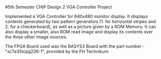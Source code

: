 #5th Semester CHIP Design 2 VGA Controller Project

Implemented a VGA Controller for 640x480 monitor display. It displays contents generated by two pattern generators (1. for horizontal stripes and 2. 
for a checkerboard), as well as a picture given by a ROM Memory. It can also display a smaller, also ROM read image and display its contents over the three
other image sources.

The FPGA Board used was the BASYS3 Board with the part number - "xc7a35tcpg236-1", provided by the FH Technikum.
